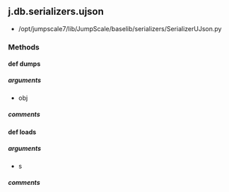 ## j.db.serializers.ujson

- /opt/jumpscale7/lib/JumpScale/baselib/serializers/SerializerUJson.py

### Methods

#### def dumps 
##### arguments

- obj

##### comments

#### def loads 
##### arguments

- s

##### comments

